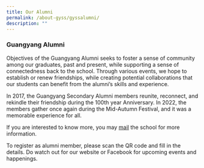 ```yaml
---
title: Our Alumni
permalink: /about-gyss/gyssalumni/
description: ""
---
```

### Guangyang Alumni 

Objectives of the Guangyang Alumni seeks to foster a sense of community among our graduates, past and present, while supporting a sense of connectedness back to the school. Through various events, we hope to establish or renew friendships, while creating potential collaborations that our students can benefit from the alumni’s skills and experience.

In 2017, the Guangyang Secondary Alumni members reunite, reconnect, and rekindle their friendship during the 100th year Anniversary. In 2022, the members gather once again during the Mid-Autumn Festival, and it was a memorable experience for all.
      
If you are interested to know more, you may [mail](mailto:gyss@moe.edu.sg) the school for more information.

To register as alumni member, please scan the QR code and fill in the details. Do watch out for our website or Facebook for upcoming events and happenings.